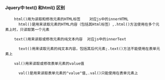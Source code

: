 #### Jquery中 text() 和html() 区别
        html()用为读取和修改元素的HTML标签    对应js中的innerHTML
          html()是用来读取元素的HTML内容（包括其Html标签）,.html()方法使用在多个元素上时，只读取第一个元素

        text()用来读取或修改元素的纯文本内容  对应js中的innerText

          text()用来读取元素的纯文本内容，包括其后代元素;.text()方法不能使用在表单元素上

        val()用来读取或修改表单元素的value值

          val()是用来读取表单元素的"value"值,.val()只能使用在表单元素上

